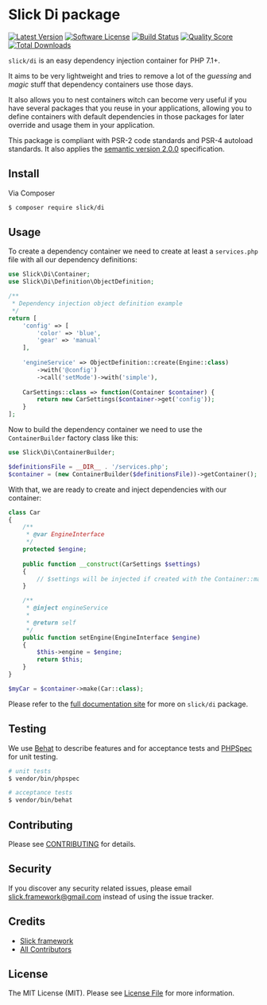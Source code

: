 # Slick Di package

[![Latest Version](https://img.shields.io/github/release/slickframework/di.svg?style=flat-square)](https://github.com/slickframework/di/releases)
[![Software License](https://img.shields.io/badge/license-MIT-brightgreen.svg?style=flat-square)](LICENSE.md)
[![Build Status](https://img.shields.io/travis/slickframework/di/master.svg?style=flat-square)](https://travis-ci.org/slickframework/di)
[![Quality Score](https://img.shields.io/scrutinizer/g/slickframework/di/master.svg?style=flat-square)](https://scrutinizer-ci.com/g/slickframework/di?branch=master)
[![Total Downloads](https://img.shields.io/packagist/dt/slick/di.svg?style=flat-square)](https://packagist.org/packages/slick/di)

``slick/di`` is an easy dependency injection container for PHP 7.1+.

It aims to be very lightweight and tries to remove a lot of the *guessing* and *magic*
stuff that dependency containers use those days.

It also allows you to nest containers witch can become very useful if you have several packages that you
reuse in your applications, allowing you to define containers with default
dependencies in those packages for later override and usage them in your application.

This package is compliant with PSR-2 code standards and PSR-4 autoload standards. It
also applies the [semantic version 2.0.0](http://semver.org) specification.

## Install

Via Composer

``` bash
$ composer require slick/di
```

## Usage

To create a dependency container we need to create at least a ``services.php``
file with all our dependency definitions:

```php
use Slick\Di\Container;
use Slick\Di\Definition\ObjectDefinition;

/**
 * Dependency injection object definition example
 */
return [
    'config' => [
        'color' => 'blue',
        'gear' => 'manual'
    ],
    
    'engineService' => ObjectDefinition::create(Engine::class)
        ->with('@config')
        ->call('setMode')->with('simple'),
        
    CarSettings::class => function(Container $container) {
        return new CarSettings($container->get('config'));
    }
];
```
Now to build the dependency container we need to use the ``ContainerBuilder`` factory class like this:

```php
use Slick\Di\ContainerBuilder;

$definitionsFile = __DIR__ . '/services.php';
$container = (new ContainerBuilder($definitionsFile))->getContainer();
```

With that, we are ready to create and inject dependencies with our container:

```php
class Car
{
    /**
     * @var EngineInterface
     */
    protected $engine;
    
    public function __construct(CarSettings $settings)
    {
        // $settings will be injected if created with the Container::make() method.
    }

    /**
     * @inject engineService
     *
     * @return self
     */
    public function setEngine(EngineInterface $engine)
    {
        $this->engine = $engine;
        return $this;
    }
}

$myCar = $container->make(Car::class);
```

Please refer to the [full documentation site](http://di.slick-framework.com) for more on ``slick/di`` package.

## Testing

We use [Behat](http://behat.org/en/latest/index.html) to describe features and for acceptance tests
and [PHPSpec](http://www.phpspec.net/) for unit testing.

``` bash
# unit tests
$ vendor/bin/phpspec

# acceptance tests
$ vendor/bin/behat
```

## Contributing

Please see [CONTRIBUTING](CONTRIBUTING.md) for details.

## Security

If you discover any security related issues, please email slick.framework@gmail.com instead of using the issue tracker.

## Credits

- [Slick framework](https://github.com/slickframework)
- [All Contributors](https://github.com/slickframework/di/graphs/contributors)

## License

The MIT License (MIT). Please see [License File](LICENSE) for more information.
